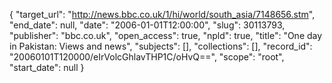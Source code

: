 {
  "target_url": "http://news.bbc.co.uk/1/hi/world/south_asia/7148656.stm", 
  "end_date": null, 
  "date": "2006-01-01T12:00:00", 
  "slug": 30113793, 
  "publisher": "bbc.co.uk", 
  "open_access": true, 
  "npld": true, 
  "title": "One day in Pakistan: Views and news", 
  "subjects": [], 
  "collections": [], 
  "record_id": "20060101T120000/eIrVolcGhlavTHP1C/oHvQ==", 
  "scope": "root", 
  "start_date": null
}

